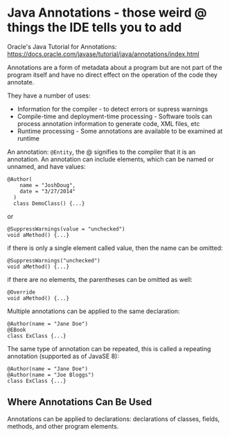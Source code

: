 # Java Annotations - those weird @ things the IDE tells you to add
Oracle's Java Tutorial for Annotations: https://docs.oracle.com/javase/tutorial/java/annotations/index.html

Annotations are a form of metadata about a program but are not part of the program itself and have no direct effect on the operation of the code they annotate.

They have a number of uses:
* Information for the compiler - to detect errors or supress warnings
* Compile-time and deployment-time processing - Software tools can process annotation information to generate code, XML files, etc
* Runtime processing - Some annotations are available to be examined at runtime

An annotation: `@Entity`, the @ signifies to the compiler that it is an annotation. An annotation can include elements, which can be named or unnamed, and have values:
```
@Author(
    name = "JoshDoug",
    date = "3/27/2014"
  )
  class DemoClass() {...}
```
or
```
@SuppressWarnings(value = "unchecked")
void aMethod() {...}
```
if there is only a single element called value, then the name can be omitted:
```
@SuppressWarnings("unchecked")
void aMethod() {...}
```
if there are no elements, the parentheses can be omitted as well:
```
@Override
void aMethod() {...}
```

Multiple annotations can be applied to the same declaration:
```
@Author(name = "Jane Doe")
@EBook
class ExClass {...}
```

The same type of annotation can be repeated, this is called a repeating annotation (supported as of JavaSE 8):
```
@Author(name = "Jane Doe")
@Author(name = "Joe Bloggs")
class ExClass {...}
```

## Where Annotations Can Be Used
Annotations can be applied to declarations: declarations of classes, fields, methods, and other program elements.
